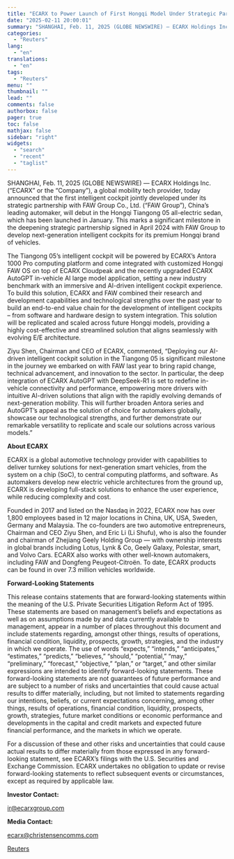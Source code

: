 ```yaml
---
title: "ECARX to Power Launch of First Hongqi Model Under Strategic Partnership with FAW, Debuting AutoGPT with DeepSeek-R1 Integration"
date: "2025-02-11 20:00:01"
summary: "SHANGHAI, Feb. 11, 2025 (GLOBE NEWSWIRE) — ECARX Holdings Inc. (“ECARX” or the “Company”), a global mobility tech provider, today announced that the first intelligent cockpit jointly developed under its strategic partnership with FAW Group Co., Ltd. (“FAW Group”), China’s leading automaker, will debut in the Hongqi Tiangong 05 all-electric..."
categories:
  - "Reuters"
lang:
  - "en"
translations:
  - "en"
tags:
  - "Reuters"
menu: ""
thumbnail: ""
lead: ""
comments: false
authorbox: false
pager: true
toc: false
mathjax: false
sidebar: "right"
widgets:
  - "search"
  - "recent"
  - "taglist"
---
```


SHANGHAI, Feb. 11, 2025 (GLOBE NEWSWIRE) — ECARX Holdings Inc. (“ECARX” or the “Company”), a global mobility tech provider, today announced that the first intelligent cockpit jointly developed under its strategic partnership with FAW Group Co., Ltd. (“FAW Group”), China’s leading automaker, will debut in the Hongqi Tiangong 05 all-electric sedan, which has been launched in January. This marks a significant milestone in the deepening strategic partnership signed in April 2024 with FAW Group to develop next-generation intelligent cockpits for its premium Hongqi brand of vehicles.

The Tiangong 05’s intelligent cockpit will be powered by ECARX’s Antora 1000 Pro computing platform and come integrated with customized Hongqi FAW OS on top of ECARX Cloudpeak and the recently upgraded ECARX AutoGPT in-vehicle AI large model application, setting a new industry benchmark with an immersive and AI-driven intelligent cockpit experience. To build this solution, ECARX and FAW combined their research and development capabilities and technological strengths over the past year to build an end-to-end value chain for the development of intelligent cockpits – from software and hardware design to system integration. This solution will be replicated and scaled across future Hongqi models, providing a highly cost-effective and streamlined solution that aligns seamlessly with evolving E/E architecture.

Ziyu Shen, Chairman and CEO of ECARX, commented, “Deploying our AI-driven intelligent cockpit solution in the Tiangong 05 is significant milestone in the journey we embarked on with FAW last year to bring rapid change, technical advancement, and innovation to the sector. In particular, the deep integration of ECARX AutoGPT with DeepSeek-R1 is set to redefine in-vehicle connectivity and performance, empowering more drivers with intuitive AI-driven solutions that align with the rapidly evolving demands of next-generation mobility. This will further broaden Antora series and AutoGPT’s appeal as the solution of choice for automakers globally, showcase our technological strengths, and further demonstrate our remarkable versatility to replicate and scale our solutions across various models.”

**About ECARX**

ECARX is a global automotive technology provider with capabilities to deliver turnkey solutions for next-generation smart vehicles, from the system on a chip (SoC), to central computing platforms, and software. As automakers develop new electric vehicle architectures from the ground up, ECARX is developing full-stack solutions to enhance the user experience, while reducing complexity and cost.

Founded in 2017 and listed on the Nasdaq in 2022, ECARX now has over 1,800 employees based in 12 major locations in China, UK, USA, Sweden, Germany and Malaysia. The co-founders are two automotive entrepreneurs, Chairman and CEO Ziyu Shen, and Eric Li (Li Shufu), who is also the founder and chairman of Zhejiang Geely Holding Group — with ownership interests in global brands including Lotus, Lynk & Co, Geely Galaxy, Polestar, smart, and Volvo Cars. ECARX also works with other well-known automakers, including FAW and Dongfeng Peugeot-Citroën. To date, ECARX products can be found in over 7.3 million vehicles worldwide.

**Forward-Looking Statements**

This release contains statements that are forward-looking statements within the meaning of the U.S. Private Securities Litigation Reform Act of 1995. These statements are based on management’s beliefs and expectations as well as on assumptions made by and data currently available to management, appear in a number of places throughout this document and include statements regarding, amongst other things, results of operations, financial condition, liquidity, prospects, growth, strategies, and the industry in which we operate. The use of words “expects,” “intends,” “anticipates,” “estimates,” “predicts,” “believes,” “should,” “potential,” “may,” “preliminary,” “forecast,” “objective,” “plan,” or “target,” and other similar expressions are intended to identify forward-looking statements. These forward-looking statements are not guarantees of future performance and are subject to a number of risks and uncertainties that could cause actual results to differ materially, including, but not limited to statements regarding our intentions, beliefs, or current expectations concerning, among other things, results of operations, financial condition, liquidity, prospects, growth, strategies, future market conditions or economic performance and developments in the capital and credit markets and expected future financial performance, and the markets in which we operate.

For a discussion of these and other risks and uncertainties that could cause actual results to differ materially from those expressed in any forward-looking statement, see ECARX’s filings with the U.S. Securities and Exchange Commission. ECARX undertakes no obligation to update or revise forward-looking statements to reflect subsequent events or circumstances, except as required by applicable law.

**Investor Contact:**

ir@ecarxgroup.com

**Media Contact:**

ecarx@christensencomms.com

[Reuters](https://www.tradingview.com/news/reuters.com,2025-02-11:newsml_GNX2n8PqL:0-ecarx-to-power-launch-of-first-hongqi-model-under-strategic-partnership-with-faw-debuting-autogpt-with-deepseek-r1-integration/)
